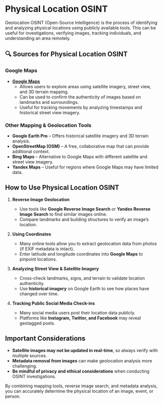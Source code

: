 # Physical Location OSINT  

Geolocation OSINT (Open-Source Intelligence) is the process of identifying and analyzing physical locations using publicly available tools. This can be useful for investigations, verifying images, tracking individuals, and understanding an area remotely.  

## 🔍 Sources for Physical Location OSINT  

### Google Maps  
- **[Google Maps](https://www.google.com/maps/@31.5581516,74.3939335,15z)**  
  - Allows users to explore areas using satellite imagery, street view, and 3D terrain mapping.  
  - Can be used to confirm the authenticity of images based on landmarks and surroundings.  
  - Useful for tracking movements by analyzing timestamps and historical street view imagery.  

### Other Mapping & Geolocation Tools  
- **Google Earth Pro** – Offers historical satellite imagery and 3D terrain analysis.  
- **OpenStreetMap (OSM)** – A free, collaborative map that can provide additional context.  
- **Bing Maps** – Alternative to Google Maps with different satellite and street view imagery.  
- **Yandex Maps** – Useful for regions where Google Maps may have limited data.  

## How to Use Physical Location OSINT  

1. **Reverse Image Geolocation**  
   - Use tools like **Google Reverse Image Search** or **Yandex Reverse Image Search** to find similar images online.  
   - Compare landmarks and building structures to verify an image’s location.  

2. **Using Coordinates**  
   - Many online tools allow you to extract geolocation data from photos (if EXIF metadata is intact).  
   - Enter latitude and longitude coordinates into **Google Maps** to pinpoint locations.  

3. **Analyzing Street View & Satellite Imagery**  
   - Cross-check landmarks, signs, and terrain to validate location authenticity.  
   - Use **historical imagery** on Google Earth to see how places have changed over time.  

4. **Tracking Public Social Media Check-ins**  
   - Many social media users post their location data publicly.  
   - Platforms like **Instagram, Twitter, and Facebook** may reveal geotagged posts.  

## Important Considerations  

- **Satellite images may not be updated in real-time**, so always verify with multiple sources.  
- **Metadata removal from images** can make geolocation analysis more challenging.  
- **Be mindful of privacy and ethical considerations** when conducting OSINT investigations.  

By combining mapping tools, reverse image search, and metadata analysis, you can accurately determine the physical location of an image, event, or person.  
